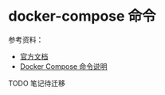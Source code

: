 # docker-compose 命令

参考资料：  
- [官方文档](https://docs.docker.com/compose/compose-file/)
- [Docker Compose 命令说明](https://yeasy.gitbooks.io/docker_practice/content/compose/commands.html)  


TODO 笔记待迁移